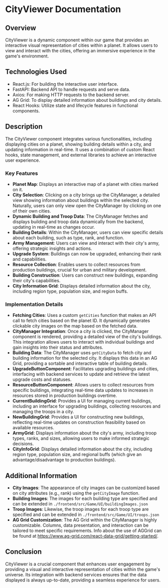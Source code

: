 # CityViewer Documentation

## Overview
CityViewer is a dynamic component within our game that provides an interactive visual representation of cities within a planet. It allows users to view and interact with the cities, offering an immersive experience in the game's environment.

## Technologies Used
- React.js: For building the interactive user interface.
- FastAPI: Backend API to handle requests and serve data.
- Axios: For making HTTP requests to the backend server.
- AG Grid: To display detailed information about buildings and city details.
- React Hooks: Utilize state and lifecycle features in functional components.

## Description
The CityViewer component integrates various functionalities, including displaying cities on a planet, showing building details within a city, and updating information in real-time. It uses a combination of custom React hooks, state management, and external libraries to achieve an interactive user experience.

### Key Features
- **Planet Map**: Displays an interactive map of a planet with cities marked on it.
- **City Selection**: Clicking on a city brings up the CityManager, a detailed view showing information about buildings within the selected city. Naturally, users can only view open the CityManager by clicking on one of their own cities.
- **Dynamic Building and Troop Data**: The CityManager fetches and displays building and troop data dynamically from the backend, updating in real-time as changes occur.
- **Building Details**: Within the CityManager, users can view specific details about each building, such as type, rank, and function.
- **Army Management**: Users can view and interact with their city's army, offering strategic insights and actions.
- **Upgrade System**: Buildings can now be upgraded, enhancing their rank and capabilities.
- **Resource Collection**: Enables users to collect resources from production buildings, crucial for urban and military development.
- **Building Construction**: Users can construct new buildings, expanding their city's capabilities.
- **City Information Grid**: Displays detailed information about the city, including region type, population size, and region buffs.

### Implementation Details
- **Fetching Cities**: Uses a custom `getCities` function that makes an API call to fetch cities based on the planet ID. It dynamically generates clickable city images on the map based on the fetched data.
- **CityManager Integration**: Once a city is clicked, the CityManager component is rendered, providing a detailed view of the city's buildings. This integration allows users to interact with individual buildings and gain insights into their status and attributes.
- **Building Data**: The CityManager uses `getCityData` to fetch city and building information for the selected city. It displays this data in an AG Grid, providing a sortable and interactive table of building details.
- **UpgradeButtonComponent**: Facilitates upgrading buildings and cities, interfacing with backend services to update and retrieve the latest upgrade costs and statuses.
- **ResourceButtonComponent**: Allows users to collect resources from specific buildings, integrating real-time data updates to increases in resources stored in production buildings overtime.
- **CurrentBuildingGrid**: Provides a UI for managing current buildings, including an interface for upgrading buildings, collecting resources and managing the troops in a city.
- **NewBuildingGrid**: Provides a UI for constructing new buildings, reflecting real-time updates on construction feasibility based on available resources.
- **ArmyGrid**: Displays information about the city's army, including troop types, ranks, and sizes, allowing users to make informed strategic decisions.
- **CityInfoGrid**: Displays detailed information about the city, including region type, population size, and regional buffs (which give an advantage/disadvantage to production buildings).

## Additional Information
- **City Images**: The appearance of city images can be customized based on city attributes (e.g., rank) using the `getCityImage` function.
- **Building Images**: The images for each building type are specified and can be extended in `./frontend/src/Game/UI/buildingImages.json`
- **Troop Images**: Likewise, the troop images for each troop type are specified and can be extended in `./frontend/src/Game/UI/troops.json`
- **AG Grid Customization**: The AG Grid within the CityManager is highly customizable. Columns, data presentation, and interaction can be tailored to meet specific requirements. Info about the use of AGGrid can be found at https://www.ag-grid.com/react-data-grid/getting-started/.

## Conclusion
CityViewer is a crucial component that enhances user engagement by providing a visual and interactive representation of cities within the game's universe. Its integration with backend services ensures that the data displayed is always up-to-date, providing a seamless experience for users.